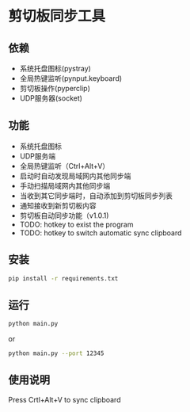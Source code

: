 # 剪切板同步工具

## 依赖

- 系统托盘图标(pystray)
- 全局热键监听(pynput.keyboard)
- 剪切板操作(pyperclip)
- UDP服务器(socket)

## 功能
- 系统托盘图标
- UDP服务端
- 全局热键监听（Ctrl+Alt+V）
- 启动时自动发现局域网内其他同步端
- 手动扫描局域网内其他同步端
- 当收到其它同步端时，自动添加到剪切板同步列表
- 通知接收到新剪切板内容
- 剪切板自动同步功能（v1.0.1)
- TODO: hotkey to exist the program
- TODO: hotkey to switch automatic sync clipboard


## 安装

```bash
pip install -r requirements.txt
```

## 运行

```bash
python main.py  
```
or 
```bash
python main.py --port 12345
```

## 使用说明

Press Crtl+Alt+V to sync clipboard
